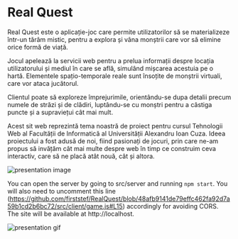 # Real Quest

Real Quest este o aplicație-joc care permite utilizatorilor să se materializeze într-un tărâm mistic, pentru a explora și vâna monștrii care vor să elimine orice formă de viață.

Jocul apelează la servicii web pentru a prelua informații despre locația utilizatorului și mediul în care se află, simulând mișcarea acestuia pe o hartă. Elementele spațio-temporale reale sunt însoțite de monștrii virtuali, care vor ataca jucătorul.

Clientul poate să exploreze împrejurimile, orientându-se dupa detalii precum numele de străzi și de clădiri, luptându-se cu monștri pentru a câstiga puncte și a supraviețui cât mai mult.

Acest sit web reprezintă tema noastră de proiect pentru cursul Tehnologii Web al Facultății de Informatică al Universității Alexandru Ioan Cuza. Ideea proiectului a fost adusă de noi, fiind pasionați de jocuri, prin care ne-am propus să invățăm cât mai multe despre web în timp ce construim ceva interactiv, care să ne placă atât nouă, cât și altora.

![presentation image](./src/sprites/multi.png "Presentation Image")

You can open the server by going to src/server and running `npm start`. You will also need to uncomment this line (https://github.com/firststef/RealQuest/blob/48afb9141de79effc462fa92d7a59b1cd2b6bc72/src/client/game.js#L15) accordingly for avoiding CORS. The site will be available at http://localhost.

![presentation gif](./video/realquest.gif "Presentation Gif")
